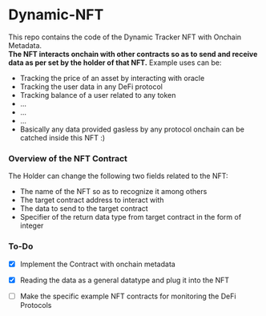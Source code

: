 # Dynamic-NFT
This repo contains the code of the Dynamic Tracker NFT with Onchain Metadata.<br>
__The NFT interacts onchain with other contracts so as to send and receive data as per set by the holder of that NFT.__
Example uses can be:
- Tracking the price of an asset by interacting with oracle
- Tracking the user data in any DeFi protocol
- Tracking balance of a user related to any token
- ...
- ...
- ...
- Basically any data provided gasless by any protocol onchain can be catched inside this NFT :)


### Overview of the NFT Contract
The Holder can change the following two fields related to the NFT:
+ The name of the NFT so as to recognize it among others
+ The target contract address to interact with
+ The data to send to the target contract
+ Specifier of the return data type from target contract in the form of integer


### To-Do
- [x] Implement the Contract with onchain metadata
- [x] Reading the data as a general datatype and plug it into the NFT
- [ ] Make the specific example NFT contracts for monitoring the DeFi Protocols

